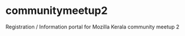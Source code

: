 communitymeetup2
================

Registration / Information portal for Mozilla Kerala community meetup 2


